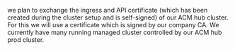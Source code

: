 we plan to exchange the ingress and API certificate (which has been created during the cluster setup and is self-signed) of our ACM hub cluster.
For this we will use a certificate which is signed by our company CA.
We currently have many running managed cluster controlled by our ACM hub prod cluster.
